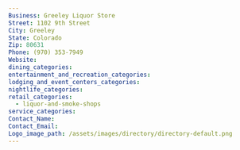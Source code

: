 ```yaml
---
Business: Greeley Liquor Store
Street: 1102 9th Street
City: Greeley
State: Colorado
Zip: 80631
Phone: (970) 353-7949
Website:
dining_categories:
entertainment_and_recreation_categories:
lodging_and_event_centers_categories:
nightlife_categories:
retail_categories:
  - liquor-and-smoke-shops
service_categories:
Contact_Name:
Contact_Email:
Logo_image_path: /assets/images/directory/directory-default.png
---
```



